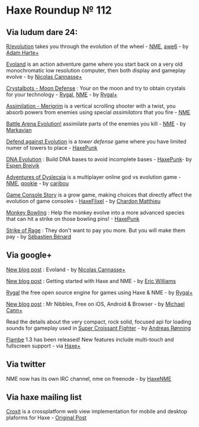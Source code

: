 [_template]: roundup.html
# Haxe Roundup № 112

## Via ludum dare 24:

[R/evolution][link 1] takes you through the evolution of the wheel - [NME][link 2], [awe6][link 3] - by [Adam Harte+][link 4]

[Evoland][link 5] is an action adventure game where you start back on a very old monochromatic low resolution computer, then both display and gameplay evolve - by [Nicolas Cannasse+][link 6]

[Crystalbots - Moon Defense][link 7] : Your on the moon and try to obtain crystals for your technology - [Rygal][link 8], [NME][link 9] - by [Rygal+][link 10]

[Assimilation - Merigrim][link 11] is a vertical scrolling shooter with a twist, you absorb powers from enemies using special *assimilators* that you fire - [NME][link 12]

[Battle Arena Evolution!][link 13] assimilate parts of the enemies you kill - [NME][link 14] - by [Markavian][link 15]

[Defend against Evolution][link 16] is a *tower defense* game where you have limited numer of towers to place - [HaxePunk][link 17]

[DNA Evolution][link 18] : Build DNA bases to avoid incomplete bases - [HaxePunk][link 19]- by [Espen Breivik][link 20]

[Adventures of Dyslecsia][link 21] is a multiplayer online god vs evolution game - [NME][link 22], [qookie][link 23] - by [caribou][link 24]

[Game Console Story][link 25] is a grow game, making choices that directly affect the evolution of game consoles - [HaxeFlixel][link 26] - by [Chardon Matthieu][link 27]

[Monkey Bowling][link 28] : Help the monkey evolve into a more advanced species that can hit a strike on those bowling pins! - [HaxePunk][link 29]

[Strike of Rage][link 30] : They don't want to pay you more. But you will make them pay - by [Sébastien Bénard][link 31]

## Via google+

[New blog post][link 32] : Evoland - by [Nicolas Cannasse+][link 33]

[New blog post][link 34] : Getting started with Haxe and NME - by [Eric Williams][link 35]

[Rygal][link 36] the free open source engine for games using Haxe &amp; NME - by [Rygal+][link 37]

[New blog post][link 38] : Mr Nibbles, Free on iOS, Android &amp; Browser - by [Michael Cann+][link 39]

Read the details about the very compact, rock solid, focused api for loading sounds for gameplay used in [Super Croissant Fighter][link 40] - by [Andreas Rønning][link 41]

[Flambe][link 42] 1.3 has been released! New features include multi-touch and fullscreen support - via [Haxe+][link 43]

## Via twitter

NME now has its own IRC channel, nme on freenode - by [HaxeNME][link 44]

## Via haxe mailing list

[Croxit][link 45] is a crossplatform web view implementation for mobile and desktop plaforms for Haxe - [Original Post][link 46]

[link 1]: http://www.ludumdare.com/compo/ludum-dare-24/?action=preview&amp;uid=4760 "R/evolution"
[link 2]: http://www.haxenme.org/ "NME"
[link 3]: http://code.google.com/p/awe6/ "awe6"
[link 4]: https://plus.google.com/118180986311486123918 "Adam Harte+"
[link 5]: http://www.ludumdare.com/compo/ludum-dare-24/?action=preview&amp;uid=8497 "Evoland"
[link 6]: https://plus.google.com/110047895791401009152 "Nicolas Cannasse+"
[link 7]: http://www.ludumdare.com/compo/ludum-dare-24/?action=preview&amp;uid=8363 "Crystalbots - Moon Defense"
[link 8]: http://www.rygal.org/ "Rygal"
[link 9]: http://www.haxenme.org/ "NME"
[link 10]: https://plus.google.com/101866207834918094785 "Rygal+"
[link 11]: http://www.ludumdare.com/compo/ludum-dare-24/?action=preview&amp;uid=14643 "Assimilation - Merigrim"
[link 12]: http://www.haxenme.org/ "NME"
[link 13]: http://www.ludumdare.com/compo/ludum-dare-24/?action=preview&amp;uid=10967 "Battle Arena Evolution!"
[link 14]: http://www.haxenme.org/ "NME"
[link 15]: http://www.twitter.com/Markavian "Markavian"
[link 16]: http://www.ludumdare.com/compo/ludum-dare-24/?action=preview&amp;uid=13724 "Defend against Evolution"
[link 17]: http://haxepunk.com/ "HaxePunk"
[link 18]: http://www.ludumdare.com/compo/ludum-dare-24/?action=preview&amp;uid=9921 "DNA Evolution"
[link 19]: http://haxepunk.com/ "HaxePunk"
[link 20]: https://www.twitter.com/espenb "Espen Breivik"
[link 21]: http://www.ludumdare.com/compo/ludum-dare-24/?action=preview&amp;uid=4227 "Adventures of Dyslecsia"
[link 22]: http://www.haxenme.org/ "NME"
[link 23]: https://github.com/Dvergar/qookie "qookie"
[link 24]: https://www.twitter.com/caribouloche "caribou"
[link 25]: http://www.ludumdare.com/compo/ludum-dare-24/?action=preview&amp;uid=7733 "Game Console Story"
[link 26]: https://github.com/Beeblerox/HaxeFlixel "HaxeFlixel"
[link 27]: https://www.twitter.com/Eldaryze "Chardon Matthieu"
[link 28]: http://www.ludumdare.com/compo/ludum-dare-24/?action=preview&amp;uid=7758 "Monkey Bowling"
[link 29]: http://haxepunk.com/ "HaxePunk"
[link 30]: http://www.ludumdare.com/compo/ludum-dare-24/?action=preview&amp;uid=2982 "Strike of Rage"
[link 31]: https://www.twitter.com/deepnightfr "Sébastien Bénard"
[link 32]: http://ncannasse.fr/blog/evoland "New blog post"
[link 33]: https://plus.google.com/110047895791401009152 "Nicolas Cannasse+"
[link 34]: http://devnulldb.blogspot.com/2012/08/getting-started-with-haxe-and-nme.html "New blog post"
[link 35]: https://plus.google.com/106705366327328990448 "Eric Williams"
[link 36]: https://github.com/Rygal/Rygal "Rygal"
[link 37]: https://plus.google.com/101866207834918094785 "Rygal+"
[link 38]: http://mikecann.co.uk/personal-project/mr-nibbles-free-on-ios-android-browser/ "New blog post"
[link 39]: https://plus.google.com/103935315974298335210/posts "Michael Cann+"
[link 40]: http://www.youtube.com/watch?v=OGgFNjJXBdY&amp;feature=youtu.be "Super Croissant Fighter"
[link 41]: https://plus.google.com/100343108333442407381 "Andreas Rønning"
[link 42]: https://github.com/aduros/flambe/wiki/Changes "Flambe"
[link 43]: https://plus.google.com/113704686911055424796/posts/c6PAzbYcwVw "Haxe+"
[link 44]: https://www.twitter.com/haxenme "HaxeNME"
[link 45]: https://github.com/waneck/croxit "Croxit"
[link 46]: https://groups.google.com/d/msg/haxelang/hIMBe6mr7sI/cRgoEN6p9OsJ "Original Post"

